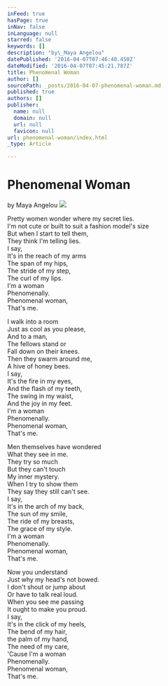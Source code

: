 ```yaml
---
inFeed: true
hasPage: true
inNav: false
inLanguage: null
starred: false
keywords: []
description: "by\_Maya Angelou"
datePublished: '2016-04-07T07:46:40.450Z'
dateModified: '2016-04-07T07:45:21.787Z'
title: Phenomenal Woman
author: []
sourcePath: _posts/2016-04-07-phenomenal-woman.md
published: true
authors: []
publisher:
  name: null
  domain: null
  url: null
  favicon: null
url: phenomenal-woman/index.html
_type: Article

---
```

# Phenomenal Woman

by Maya Angelou
![](https://the-grid-user-content.s3-us-west-2.amazonaws.com/c19600b0-0963-420a-9773-d63ed60acd1f.jpg)

Pretty women wonder where my secret lies.  
I'm not cute or built to suit a fashion model's size  
But when I start to tell them,  
They think I'm telling lies.  
I say,  
It's in the reach of my arms  
The span of my hips,  
The stride of my step,  
The curl of my lips.  
I'm a woman  
Phenomenally.  
Phenomenal woman,  
That's me.

I walk into a room  
Just as cool as you please,  
And to a man,  
The fellows stand or  
Fall down on their knees.  
Then they swarm around me,  
A hive of honey bees.  
I say,  
It's the fire in my eyes,  
And the flash of my teeth,  
The swing in my waist,  
And the joy in my feet.  
I'm a woman  
Phenomenally.  
Phenomenal woman,  
That's me.

Men themselves have wondered  
What they see in me.  
They try so much  
But they can't touch  
My inner mystery.  
When I try to show them  
They say they still can't see.  
I say,  
It's in the arch of my back,  
The sun of my smile,  
The ride of my breasts,  
The grace of my style.  
I'm a woman  
Phenomenally.  
Phenomenal woman,  
That's me.

Now you understand  
Just why my head's not bowed.  
I don't shout or jump about  
Or have to talk real loud.  
When you see me passing  
It ought to make you proud.  
I say,  
It's in the click of my heels,  
The bend of my hair,  
the palm of my hand,  
The need of my care,  
'Cause I'm a woman  
Phenomenally.  
Phenomenal woman,  
That's me.